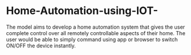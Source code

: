 # Home-Automation-using-IOT-
The model aims to develop a home automation system that gives the user complete control over all remotely controllable aspects of their home. The user would be able to simply command using app or browser to switch ON/OFF the device instantly.
